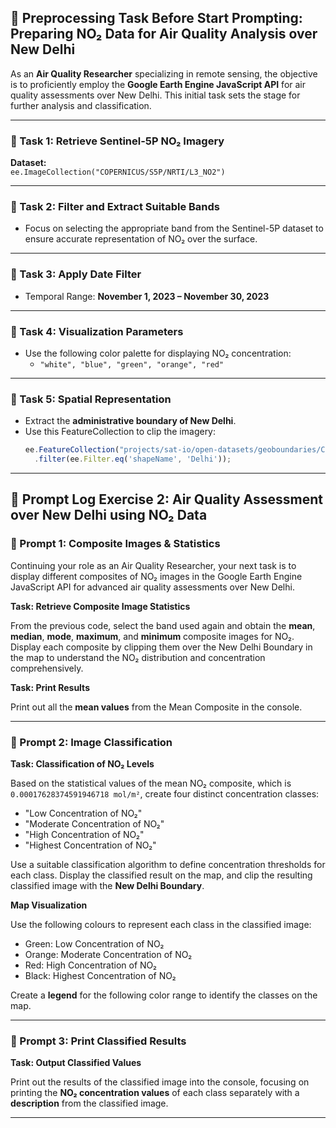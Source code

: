 ## 🧪 Preprocessing Task Before Start Prompting: Preparing NO₂ Data for Air Quality Analysis over New Delhi

As an **Air Quality Researcher** specializing in remote sensing, the objective is to proficiently employ the **Google Earth Engine JavaScript API** for air quality assessments over New Delhi. This initial task sets the stage for further analysis and classification.

---

### 🔹 Task 1: Retrieve Sentinel-5P NO₂ Imagery

**Dataset:**  
`ee.ImageCollection("COPERNICUS/S5P/NRTI/L3_NO2")`

---

### 🔹 Task 2: Filter and Extract Suitable Bands

- Focus on selecting the appropriate band from the Sentinel-5P dataset to ensure accurate representation of NO₂ over the surface.

---

### 🔹 Task 3: Apply Date Filter

- Temporal Range: **November 1, 2023 – November 30, 2023**

---

### 🔹 Task 4: Visualization Parameters

- Use the following color palette for displaying NO₂ concentration:
  - `"white", "blue", "green", "orange", "red"`

---

### 🔹 Task 5: Spatial Representation

- Extract the **administrative boundary of New Delhi**.
- Use this FeatureCollection to clip the imagery:
  ```javascript
  ee.FeatureCollection("projects/sat-io/open-datasets/geoboundaries/CGAZ_ADM1")
    .filter(ee.Filter.eq('shapeName', 'Delhi'));

---

## 🧪 Prompt Log Exercise 2: Air Quality Assessment over New Delhi using NO₂ Data

### 🔹 Prompt 1: Composite Images & Statistics

Continuing your role as an Air Quality Researcher, your next task is to display different composites of NO₂ images in the Google Earth Engine JavaScript API for advanced air quality assessments over New Delhi.

**Task: Retrieve Composite Image Statistics**

From the previous code, select the band used again and obtain the **mean**, **median**, **mode**, **maximum**, and **minimum** composite images for NO₂. Display each composite by clipping them over the New Delhi Boundary in the map to understand the NO₂ distribution and concentration comprehensively.

**Task: Print Results**

Print out all the **mean values** from the Mean Composite in the console.

---

### 🔹 Prompt 2: Image Classification

**Task: Classification of NO₂ Levels**

Based on the statistical values of the mean NO₂ composite, which is `0.00017628374591946718 mol/m²`, create four distinct concentration classes:

- "Low Concentration of NO₂"
- "Moderate Concentration of NO₂"
- "High Concentration of NO₂"
- "Highest Concentration of NO₂"

Use a suitable classification algorithm to define concentration thresholds for each class. Display the classified result on the map, and clip the resulting classified image with the **New Delhi Boundary**.

**Map Visualization**

Use the following colours to represent each class in the classified image:

- Green: Low Concentration of NO₂
- Orange: Moderate Concentration of NO₂
- Red: High Concentration of NO₂
- Black: Highest Concentration of NO₂

Create a **legend** for the following color range to identify the classes on the map.

---

### 🔹 Prompt 3: Print Classified Results

**Task: Output Classified Values**

Print out the results of the classified image into the console, focusing on printing the **NO₂ concentration values** of each class separately with a **description** from the classified image.

---

